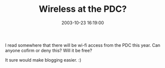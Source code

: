 ﻿---
layout: post
title: "Wireless at the PDC?"
comments: false
date: 2003-10-23 16:19:00
updated: 2004-05-01 16:37:00
categories:
 - Community
 - Technology
subtext-id: a994ff82-a828-4798-a509-c73c9c5f1208
alias: /blog/Wireless-at-the-PDC.aspx
---


I read somewhere that there will be wi-fi access from the PDC this year. Can anyone cofirm or deny this? Will it be free?

It sure would make blogging easier. :)
